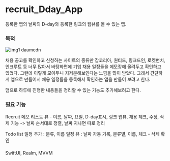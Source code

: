 # recruit_Dday_App
등록한 앱의 날짜의 D-day와 등록한 링크의 웹뷰를 볼 수 있는 앱.




### 목적 

![img1 daumcdn](https://user-images.githubusercontent.com/28972501/168077762-5819d404-8821-479a-af5a-75432a02a23d.png)


채용 공고를 확인하고 신청하는 사이트의 종류만 잡코리아, 원티드, 링크드인, 로켓펀치, 인크루트 등 너무 많아서 
바탕화면에 기업 채용 일정들을 메모장에 올려두고 확인하고 있었다. 그런데 이렇게 모아두니 지저분해보인다는 느낌을 많이 받았다. 
그래서 간단하게 앱으로 만들어서 채용 일정들을 등록해서 확인하는 앱을 만들어 보려고 한다. 

덤으로 하루에 진행한 내용들을 정리할 수 있는 기능도 추가해보려고 한다. 






### 필요 기능 
Recruit 
메모 리스트 뷰 -  이름, 날짜, 요일, D-day표시, 링크 웹뷰, 채용 체크, 수정, 삭제 기능 
                ->  날짜 순서대로 정렬, 날짜 지나면 따로 정리
                
Todo list 
일정 추가 : 분류, 이름 
일정 뷰 : 날짜 자동 기록, 분류별, 이름, 체크 -
삭제 확인 

 



### 
SwiftUI, Realm, MVVM 
